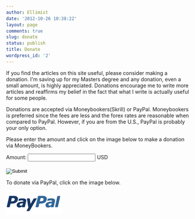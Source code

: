 ```yaml
---
author: Ellimist
date: '2012-10-26 10:38:22'
layout: page
comments: true
slug: donate
status: publish
title: Donate
wordpress_id: '2'
---
```


If you find the articles on this site useful, please consider making a donation. I'm saving up for my Masters degree and any donation, even a small amount, is highly appreciated. 
Donations encourage me to write more articles and reaffirms my belief in the fact that what I write is actually useful for some people.

Donations are accepted via Moneybookers(Skrill) or PayPal. Moneybookers is preferred since the fees are less and the forex rates are reasonable when compared to PayPal. However, if you are from the U.S., PayPal is probably your only option.

Please enter the amount and click on the image below to make a donation via MoneyBookers.

<form action="https://www.moneybookers.com/app/payment.pl" method="post">
<input type="hidden" name="pay_to_email" value="contactsoumik@gmail.com">
<input type="hidden" name="status_url" value="contactsoumik@gmail.com">
<input type="hidden" name="language" value="EN">
<input type="hidden" name="currency" value="USD">
<input type="hidden" name="detail1_description" value="Soumik Ghosh">
<input type="hidden" name="detail1_text" value="Nginx Library">
Amount: <input type="number" name="amount" maxlength="5" size="6" /> USD<br /><br />
<input type="image" src="/donate/skrill.gif" /></form>

To donate via PayPal, click on the image below.

[![PayPal](/donate/paypal.gif)](https://www.paypal.com/cgi-bin/webscr?cmd=_xclick&business=contactsoumik%40gmail%2ecom&item_name=Donation%20to%20Nginx%20Library&no_shipping=0&tax=0&currency_code=USD&lc=IN&bn=PP%2dDonationsBF&charset=UTF%2d8)